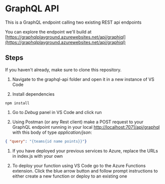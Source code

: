 # GraphQL API

This is a GraphQL endpoint calling two existing REST api endpoints

You can explore the endpoint we'll build at [https://graphqlplayground.azurewebsites.net/api/graphiql](https://graphqlplayground.azurewebsites.net/api/graphiql)

## Steps

If you haven't already, make sure to clone this repository.

1. Navigate to the graphql-api folder and open it in a new instance of VS Code

1. Install dependencies

```
npm install
```

1. Go to *Debug* panel in VS Code and click run

1. Using Postman (or any Rest client) make a POST request to your GraphQL endpoint running in your local [http://localhost:7071/api/graphql](http://localhost:7071/api/graphql) with this body of type *application/json*:

```json
{ "query": "{teams{id name points}}"}
```

1. If you have deployed your previous services to Azure, replace the URLs in index.js with your own

1. To deploy your function using VS Code go to the Azure Functions extension. Click the blue arrow button and follow prompt instructions to either create a new function or deploy to an existing one